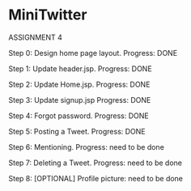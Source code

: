 # MiniTwitter

ASSIGNMENT 4

Step 0: Design home page layout. Progress: DONE

Step 1: Update header.jsp. Progress: DONE

Step 2: Update Home.jsp. Progress: DONE

Step 3: Update signup.jsp Progress: DONE

Step 4: Forgot password. Progress: DONE

Step 5: Posting a Tweet. Progress: DONE

Step 6: Mentioning. Progress: need to be done

Step 7: Deleting a Tweet. Progress: need to be done

Step 8: [OPTIONAL] Profile picture: need to be done

